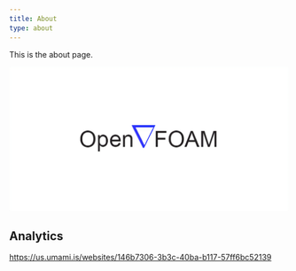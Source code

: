 ```yaml
---
title: About
type: about
---
```


This is the about page.




![](/images/openfoam.png)


## Analytics

https://us.umami.is/websites/146b7306-3b3c-40ba-b117-57ff6bc52139